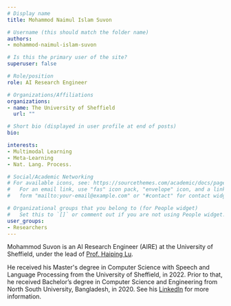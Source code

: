 ```yaml
---
# Display name
title: Mohammod Naimul Islam Suvon

# Username (this should match the folder name)
authors:
- mohammod-naimul-islam-suvon

# Is this the primary user of the site?
superuser: false

# Role/position
role: AI Research Engineer

# Organizations/Affiliations
organizations:
- name: The University of Sheffield
  url: ""

# Short bio (displayed in user profile at end of posts)
bio: 

interests:
- Multimodal Learning
- Meta-Learning
- Nat. Lang. Process.

# Social/Academic Networking
# For available icons, see: https://sourcethemes.com/academic/docs/page-builder/#icons
#   For an email link, use "fas" icon pack, "envelope" icon, and a link in the
#   form "mailto:your-email@example.com" or "#contact" for contact widget.

# Organizational groups that you belong to (for People widget)
#   Set this to `[]` or comment out if you are not using People widget.
user_groups:
- Researchers
---
```

Mohammod Suvon is an AI Research Engineer (AIRE) at the University of Sheffield, under the lead of [Prof. Haiping Lu](https://haipinglu.github.io). 

He received his Master's degree in Computer Science with Speech and Language Processing from the University of Sheffield, in 2022. Prior to that, he received Bachelor’s degree in Computer Science and Engineering from North South University, Bangladesh, in 2020. See his [LinkedIn](https://www.linkedin.com/in/md-naimul/) for more information.
